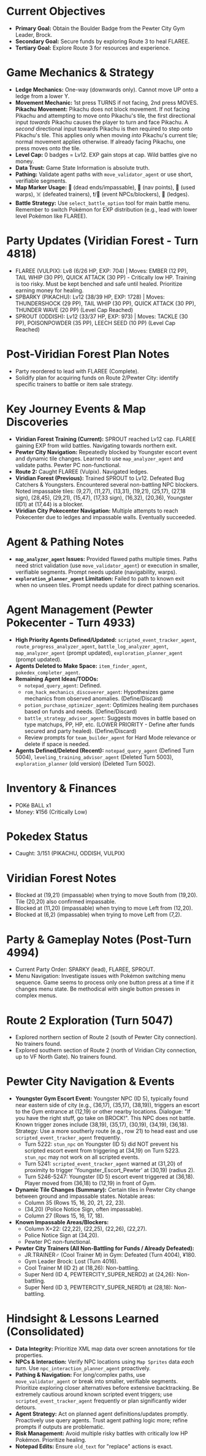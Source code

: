# Current Objectives
*   **Primary Goal:** Obtain the Boulder Badge from the Pewter City Gym Leader, Brock.
*   **Secondary Goal:** Secure funds by exploring Route 3 to heal FLAREE.
*   **Tertiary Goal:** Explore Route 3 for resources and experience.

# Game Mechanics & Strategy
*   **Ledge Mechanics:** One-way (downwards only). Cannot move UP onto a ledge from a lower Y.
*   **Movement Mechanic:** 1st press TURNS if not facing, 2nd press MOVES. **Pikachu Movement:** Pikachu does not block movement. If not facing Pikachu and attempting to move onto Pikachu's tile, the first directional input *towards* Pikachu causes the player to turn and face Pikachu. A *second* directional input towards Pikachu is then required to step onto Pikachu's tile. This applies only when moving *into* Pikachu's current tile; normal movement applies otherwise. If already facing Pikachu, one press moves onto the tile.
*   **Level Cap:** 0 badges = Lv12. EXP gain stops at cap. Wild battles give no money.
*   **Data Trust:** Game State Information is absolute truth.
*   **Pathing:** Validate agent paths with `move_validator_agent` or use short, verifiable segments.
*   **Map Marker Usage:** 🚫 (dead ends/impassable), 📍 (nav points), 🚪 (used warps), ☠️ (defeated trainers), ❗/💁 (event NPCs/blockers), 🚧 (ledges).
*   **Battle Strategy:** Use `select_battle_option` tool for main battle menu. Remember to switch Pokémon for EXP distribution (e.g., lead with lower level Pokémon like FLAREE).

# Party Updates (Viridian Forest - Turn 4818)
*   FLAREE (VULPIX): Lv8 (6/26 HP, EXP: 704) | Moves: EMBER (12 PP), TAIL WHIP (30 PP), QUICK ATTACK (30 PP) - Critically low HP. Training is too risky. Must be kept benched and safe until healed. Prioritize earning money for healing.
*   SPBARKY (PIKACHU): Lv12 (38/39 HP, EXP: 1728) | Moves: THUNDERSHOCK (29 PP), TAIL WHIP (30 PP), QUICK ATTACK (30 PP), THUNDER WAVE (20 PP) (Level Cap Reached)
*   SPROUT (ODDISH): Lv12 (33/37 HP, EXP: 973) | Moves: TACKLE (30 PP), POISONPOWDER (35 PP), LEECH SEED (10 PP) (Level Cap Reached)

# Post-Viridian Forest Plan Notes
*   Party reordered to lead with FLAREE (Complete).
*   Solidify plan for acquiring funds on Route 2/Pewter City: identify specific trainers to battle or item sale strategy.

# Key Journey Events & Map Discoveries
*   **Viridian Forest Training (Current):** SPROUT reached Lv12 cap. FLAREE gaining EXP from wild battles. Navigating towards northern exit.
*   **Pewter City Navigation:** Repeatedly blocked by Youngster escort event and dynamic tile changes. Learned to use `map_analyzer_agent` and validate paths. Pewter PC non-functional.
*   **Route 2:** Caught FLAREE (Vulpix). Navigated ledges.
*   **Viridian Forest (Previous):** Trained SPROUT to Lv12. Defeated Bug Catchers & Youngsters. Encountered several non-battling NPC blockers. Noted impassable tiles: (9,27), (11,27), (13,31), (19,21), (25,17), (27,18 sign), (28,45), (29,21), (15,47), (17,33 sign), (16,32), (20,36), Youngster (ID1) at (17,44) is a blocker.
*   **Viridian City Pokecenter Navigation:** Multiple attempts to reach Pokecenter due to ledges and impassable walls. Eventually succeeded.

# Agent & Pathing Notes
*   **`map_analyzer_agent` Issues:** Provided flawed paths multiple times. Paths need strict validation (use `move_validator_agent`) or execution in smaller, verifiable segments. Prompt needs update (navigability, warps).
*   **`exploration_planner_agent` Limitation:** Failed to path to known exit when no unseen tiles. Prompt needs update for direct pathing scenarios.

# Agent Management (Pewter Pokecenter - Turn 4933)
*   **High Priority Agents Defined/Updated:** `scripted_event_tracker_agent`, `route_progress_analyzer_agent`, `battle_log_analyzer_agent`, `map_analyzer_agent` (prompt updated), `exploration_planner_agent` (prompt updated).
*   **Agents Deleted to Make Space:** `item_finder_agent`, `pokedex_completer_agent`.
*   **Remaining Agent Ideas/TODOs:**
    *   `notepad_query_agent`: Defined.
    *   `rom_hack_mechanics_discoverer_agent`: Hypothesizes game mechanics from observed anomalies. (Define/Discard)
    *   `potion_purchase_optimizer_agent`: Optimizes healing item purchases based on funds and needs. (Define/Discard)
    *   `battle_strategy_advisor_agent`: Suggests moves in battle based on type matchups, PP, HP, etc. (LOWER PRIORITY - Define after funds secured and party healed). (Define/Discard)
    *   Review prompts for `team_builder_agent` for Hard Mode relevance or delete if space is needed.
*   **Agents Defined/Deleted (Recent):** `notepad_query_agent` (Defined Turn 5004), `leveling_training_advisor_agent` (Deleted Turn 5003), `exploration_planner` (old version) (Deleted Turn 5002).

# Inventory & Finances
*   POKé BALL x1
*   Money: ¥156 (Critically Low)

# Pokedex Status
*   Caught: 3/151 (PIKACHU, ODDISH, VULPIX)

# Viridian Forest Notes
*   Blocked at (19,21) (impassable) when trying to move South from (19,20). Tile (20,20) also confirmed impassable.
*   Blocked at (11,20) (impassable) when trying to move Left from (12,20).
*   Blocked at (6,2) (impassable) when trying to move Left from (7,2).

# Party & Gameplay Notes (Post-Turn 4994)
*   Current Party Order: SPARKY (lead), FLAREE, SPROUT.
*   Menu Navigation: Investigate issues with Pokémon switching menu sequence. Game seems to process only one button press at a time if it changes menu state. Be methodical with single button presses in complex menus.

# Route 2 Exploration (Turn 5047)
*   Explored northern section of Route 2 (south of Pewter City connection). No trainers found.
*   Explored southern section of Route 2 (north of Viridian City connection, up to VF North Gate). No trainers found.

# Pewter City Navigation & Events
*   **Youngster Gym Escort Event:** Youngster NPC (ID 5), typically found near eastern side of city (e.g., (36,17), (35,17), (38,19)), triggers an escort to the Gym entrance at (12,19) or other nearby locations. Dialogue: "If you have the right stuff, go take on BROCK!". This NPC does not battle. Known trigger zones include (38,19), (35,17), (30,19), (34,19), (36,18). Strategy: Use a more southerly route (e.g., row 21) to head east and use `scripted_event_tracker_agent` frequently.
    *   Turn 5222: `stun_npc` on Youngster (ID 5) did NOT prevent his scripted escort event from triggering at (34,19) on Turn 5223. `stun_npc` may not work on all scripted events.
    *   Turn 5241: `scripted_event_tracker_agent` warned at (31,20) of proximity to trigger 'Youngster_Escort_Pewter' at (30,19) (radius 2).
    *   Turn 5246-5247: Youngster (ID 5) escort event triggered at (36,18). Player moved from (36,18) to (12,19) in front of Gym.
*   **Dynamic Tile Changes (Summary):** Certain tiles in Pewter City change between ground and impassable states. Notable areas:
    *   Column 35 (Rows 15, 16, 20, 21, 22, 23).
    *   (34,20) (Police Notice Sign, often impassable).
    *   Column 27 (Rows 15, 16, 17, 18).
*   **Known Impassable Areas/Blockers:**
    *   Column X=22: (22,22), (22,25), (22,26), (22,27).
    *   Police Notice Sign at (34,20).
    *   Pewter PC non-functional.
*   **Pewter City Trainers (All Non-Battling for Funds / Already Defeated):**
    *   JR.TRAINER♂ (Cool Trainer M) in Gym: Defeated (Turn 4004), ¥180.
    *   Gym Leader Brock: Lost (Turn 4016).
    *   Cool Trainer M (ID 2) at (18,26): Non-battling.
    *   Super Nerd (ID 4, PEWTERCITY_SUPER_NERD2) at (24,26): Non-battling.
    *   Super Nerd (ID 3, PEWTERCITY_SUPER_NERD1) at (28,18): Non-battling.

# Hindsight & Lessons Learned (Consolidated)
*   **Data Integrity:** Prioritize XML map data over screen annotations for tile properties.
*   **NPCs & Interaction:** Verify NPC locations using `Map Sprites` data *each turn*. Use `npc_interaction_planner_agent` proactively.
*   **Pathing & Navigation:** For long/complex paths, use `move_validator_agent` or break into smaller, verifiable segments. Prioritize exploring closer alternatives before extensive backtracking. Be extremely cautious around known scripted event triggers; use `scripted_event_tracker_agent` frequently or plan significantly wider detours.
*   **Agent Strategy:** Act on planned agent definitions/updates promptly. Proactively use query agents. Trust agent pathing logic more; refine prompts if outputs are problematic.
*   **Risk Management:** Avoid multiple risky battles with critically low HP Pokémon. Prioritize healing.
*   **Notepad Edits:** Ensure `old_text` for "replace" actions is exact.